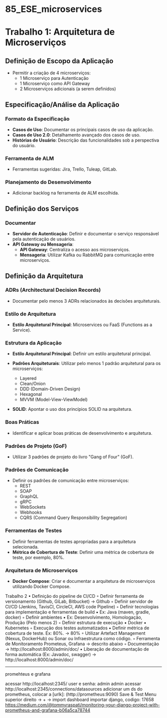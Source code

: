 # 85_ESE_microservices

# Trabalho 1: Arquitetura de Microserviços

## Definição de Escopo da Aplicação

- Permitir a criação de 4 microserviços:
  - 1 Microserviço para Autenticação
  - 1 Microserviço como API Gateway
  - 2 Microserviços adicionais (a serem definidos)

## Especificação/Análise da Aplicação

### Formato da Especificação

- **Casos de Uso**: Documentar os principais casos de uso da aplicação.
- **Casos de Uso 2.0**: Detalhamento avançado dos casos de uso.
- **Histórias de Usuário**: Descrição das funcionalidades sob a perspectiva do usuário.

### Ferramenta de ALM

- Ferramentas sugeridas: Jira, Trello, Tuleap, GitLab.

### Planejamento do Desenvolvimento

- Adicionar backlog na ferramenta de ALM escolhida.

## Definição dos Serviços

### Documentar

- **Servidor de Autenticação**: Definir e documentar o serviço responsável pela autenticação de usuários.
- **API Gateway ou Mensageria**:
  - **API Gateway**: Centraliza o acesso aos microserviços.
  - **Mensageria**: Utilizar Kafka ou RabbitMQ para comunicação entre microserviços.

## Definição da Arquitetura

### ADRs (Architectural Decision Records)

- Documentar pelo menos 3 ADRs relacionados às decisões arquiteturais.

### Estilo de Arquitetura

- **Estilo Arquitetural Principal**: Microservices ou FaaS (Functions as a Service).

### Estrutura da Aplicação

- **Estilo Arquitetural Principal**: Definir um estilo arquitetural principal.
- **Padrões Arquiteturais**: Utilizar pelo menos 1 padrão arquitetural para os microserviços:
  - Layered
  - Clean/Onion
  - DDD (Domain-Driven Design)
  - Hexagonal
  - MVVM (Model-View-ViewModel)

- **SOLID**: Apontar o uso dos princípios SOLID na arquitetura.

### Boas Práticas

- Identificar e aplicar boas práticas de desenvolvimento e arquitetura.

### Padrões de Projeto (GoF)

- Utilizar 3 padrões de projeto do livro "Gang of Four" (GoF).

### Padrões de Comunicação

- Definir os padrões de comunicação entre microserviços:
  - REST
  - SOAP
  - GraphQL
  - gRPC
  - WebSockets
  - Webhooks
  - CQRS (Command Query Responsibility Segregation)

### Ferramentas de Testes

- Definir ferramentas de testes apropriadas para a arquitetura selecionada.
- **Métrica de Cobertura de Teste**: Definir uma métrica de cobertura de teste, por exemplo, 80%.

### Arquitetura de Microserviços

- **Docker Compose**: Criar e documentar a arquitetura de microserviços utilizando Docker Compose.



Trabalho 2
• Definição do pipeline de CI/CD
  ◦ Definir ferramenta de versionamento (Github, GiLab, Bitbucket) -> Github
  ◦ Definir servidor de CI/CD (Jenkins, TavisCI, CircleCI, AWS code Pipeline)
  ◦ Definir tecnologias para implementação e ferramentas de build
▪ Ex: Java (maven, gradle, docker)
  ◦ Definir ambientes
▪ Ex: Desenvolvimento, Homologação, Produção (Pelo menos 2)
  ◦ Definir estrutura de execução
▪ Docker
▪ Kubernetes
  ◦ Execução dos testes automatizados
▪ Definir métrica de cobertura de teste. Ex: 80%. -> 80%
  ◦ Utilizar Artefact Management (Nexus, DockerHub) ou Sonar ou Infraestrutura como código.
  ◦ Ferramenta de Monitoramento Prometeus, Grafana -> descrito abaixo
  ◦ Documentação -> http://localhost:8000/admin/doc/
▪ Liberação de documentação de forma automática (Ex: Javadoc, swagger) -> http://localhost:8000/admin/doc/



-----------------------------------
promehteus e grafana

acessar http://localhost:2345/
user e senha: admin admin
acessar http://localhost:2345/connections/datasources
adicionar um ds do prometheus, colocar a [urlk]: (http://prometheus:9090)
Save & Test
Menu superior direito -> + -> import dashboard
importar django, codigo: 17658
https://medium.com/@tommyraspati/monitoring-your-django-project-with-prometheus-and-grafana-b06a5ca78744